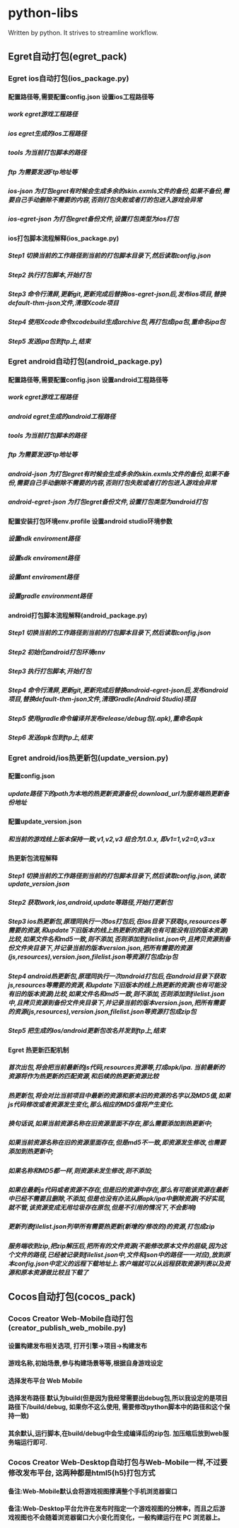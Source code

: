 # python-libs
Written by python. It strives to streamline workflow.

## Egret自动打包(egret_pack)
### Egret ios自动打包(ios_package.py)
#### 配置路径等,需要配置config.json 设置ios工程路径等
##### work egret游戏工程路径
##### ios egret生成的ios工程路径
##### tools 为当前打包脚本的路径
##### ftp 为需要发送Ftp地址等
##### ios-json 为打包egret有时候会生成多余的skin.exmls文件的备份,如果不备份,需要自己手动删除不需要的内容,否则打包失败或者打的包进入游戏会异常
##### ios-egret-json 为打包egret备份文件,设置打包类型为ios打包
#### ios打包脚本流程解释(ios_package.py)
##### Step1 切换当前的工作路径到当前的打包脚本目录下,然后读取config.json
##### Step2 执行打包脚本,开始打包
##### Step3 命令行清屏,更新git,更新完成后替换ios-egret-json后,发布ios项目,替换default-thm-json文件,清理Xcode项目
##### Step4 使用Xcode命令xcodebuild生成archive包,再打包成ipa包,重命名ipa包
##### Step5 发送ipa包到ftp上,结束

### Egret android自动打包(android_package.py)
#### 配置路径等,需要配置config.json 设置android工程路径等
##### work egret游戏工程路径
##### android egret生成的android工程路径
##### tools 为当前打包脚本的路径
##### ftp 为需要发送Ftp地址等
##### android-json 为打包egret有时候会生成多余的skin.exmls文件的备份,如果不备份,需要自己手动删除不需要的内容,否则打包失败或者打的包进入游戏会异常
##### android-egret-json 为打包egret备份文件,设置打包类型为android打包
#### 配置安装打包环境env.profile 设置android studio环境参数
##### 设置ndk enviroment路径
##### 设置sdk enviroment路径
##### 设置ant enviroment路径
##### 设置gradle environment路径
#### android打包脚本流程解释(android_package.py)
##### Step1 切换当前的工作路径到当前的打包脚本目录下,然后读取config.json
##### Step2 初始化android打包环境env
##### Step3 执行打包脚本,开始打包
##### Step4 命令行清屏,更新git,更新完成后替换android-egret-json后,发布android项目,替换default-thm-json文件,清理Gradle(Android Studio)项目
##### Step5 使用gradle命令编译并发布release/debug包(.apk),重命名apk
##### Step6 发送apk包到ftp上,结束

### Egret android/ios热更新包(update_version.py)
#### 配置config.json
##### update路径下的path为本地的热更新资源备份,download_url为服务端热更新备份地址
#### 配置update_version.json
##### 和当前的游戏线上版本保持一致,v1,v2,v3 组合为1.0.x, 即v1=1,v2=0,v3=x
#### 热更新包流程解释
##### Step1 切换当前的工作路径到当前的打包脚本目录下,然后读取config.json,读取update_version.json
##### Step2 获取work,ios,android,update等路径,开始打更新包
##### Step3 ios热更新包,原理同执行一次ios打包后,在ios目录下获取js,resources等需要的资源,和update下旧版本的线上热更新的资源(也有可能没有旧的版本资源)比较,如果文件名和md5一致,则不添加,否则添加到filelist.json中,且拷贝资源到备份文件夹目录下,并记录当前的版本version.json,把所有需要的资源(js,resources),version.json,filelist.json等资源打包成zip包
##### Step4 android热更新包,原理同执行一次android打包后,在android目录下获取js,resources等需要的资源,和update下旧版本的线上热更新的资源(也有可能没有旧的版本资源)比较,如果文件名和md5一致,则不添加,否则添加到filelist.json中,且拷贝资源到备份文件夹目录下,并记录当前的版本version.json,把所有需要的资源(js,resources),version.json,filelist.json等资源打包成zip包
##### Step5 把生成的ios/android更新包改名并发到ftp上,结束
#### Egret 热更新匹配机制
##### 首次出包,将会把当前最新的js代码,resources资源等,打成apk/ipa. 当前最新的资源将作为热更新的匹配资源,和后续的热更新资源比较
##### 热更新包,将会对比当前项目中最新的资源和原本旧的资源的名字以及MD5值,如果js代码修改或者资源发生变化,那么相应的MD5值将产生变化.
##### 换句话说,如果当前资源名称在旧资源里面不存在,那么需要添加到热更新中;
##### 如果当前资源名称在旧的资源里面存在,但是md5不一致,即资源发生修改,也需要添加到热更新中;
##### 如果名称和MD5都一样,则资源未发生修改,则不添加;
##### 如果在最新js代码或者资源不存在,但是旧的资源中存在,那么有可能该资源在最新中已经不需要且删除,不添加,但是也没有办法从原apk/ipa中删除资源(不好实现,就不管,该资源变成无用垃圾存在原包,但是不引用的情况下,不会影响)
##### 更新列表filelist.json列举所有需要热更新(新增的/修改的)的资源,打包成zip
##### 服务端收到zip,把zip解压后,把所有的文件资源(不能修改原本文件的层级,因为这个文件的路径,已经被记录到filelist.json中,文件和json中的路径一一对应),放到原本config.json中定义的远程下载地址上.客户端就可以从远程获取资源列表以及资源和原本资源做比较且下载了

## Cocos自动打包(cocos_pack)
### Cocos Creator Web-Mobile自动打包(creator_publish_web_mobile.py)
#### 设置构建发布相关选项, 打开引擎->项目->构建发布
#### 游戏名称,初始场景,参与构建场景等等,根据自身游戏设定
#### 选择发布平台 Web Mobile
#### 选择发布路径 默认为build(但是因为我经常需要出debug包,所以我设定的是项目路径下/build/debug, 如果你不这么使用, 需要修改python脚本中的路径和这个保持一致)
#### 其余默认,运行脚本,在build/debug中会生成编译后的zip包. 加压缩后放到web服务端运行即可.

### Cocos Creator Web-Desktop自动打包与Web-Mobile一样,不过要修改发布平台, 这两种都是html5(h5)打包方式
#### 备注:Web-Mobile默认会将游戏视图撑满整个手机浏览器窗口
#### 备注:Web-Desktop平台允许在发布时指定一个游戏视图的分辨率，而且之后游戏视图也不会随着浏览器窗口大小变化而变化，一般构建运行在 PC 浏览器上。